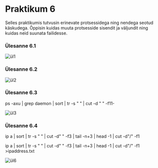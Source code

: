 # Praktikum 6

Selles praktikumis tutvusin erinevate protsessidega ning nendega seotud käskudega. Õppisin kuidas muuta protsesside sisendit ja väljundit ning kuidas neid suunata failidesse.

### Ülesanne 6.1
![ül1](https://github.com/RobinHenrik/opsys23/assets/144727763/a906c3cd-396c-4948-98f8-b6cb71decbc5)

### Ülesanne 6.2
![ül2](https://github.com/RobinHenrik/opsys23/assets/144727763/fd8bbd55-a03a-4b39-a396-11da2ea65d2a)

### Ülesanne 6.3
ps -axu | grep daemon | sort | tr -s " " | cut -d " " -f11-

![ül3](https://github.com/RobinHenrik/opsys23/assets/144727763/1a03d56f-28af-41cc-9b49-eb9e0c5d4a54)

### Ülesanne 6.4
ip a | sort | tr -s " " | cut -d" " -f3 | tail -n+3 | head -1 | cut -d"/" -f1 

ip a | sort | tr -s " " | cut -d" " -f3 | tail -n+3 | head -1 | cut -d"/" -f1 >ipaddress.txt

![ül6](https://github.com/RobinHenrik/opsys23/assets/144727763/1fe95d95-8c66-4b9b-800f-ef74b0709abf)
